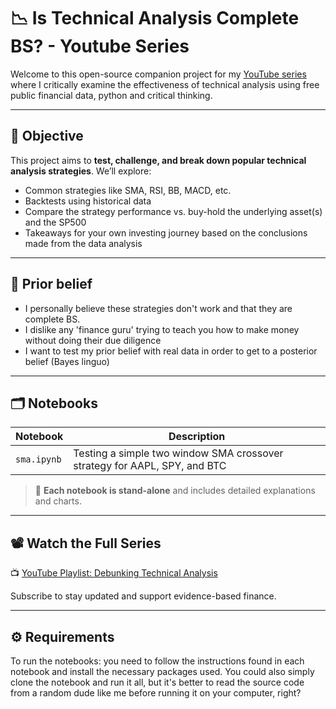 # 📉 Is Technical Analysis Complete BS? - Youtube Series

Welcome to this open-source companion project for my [YouTube series](https://www.youtube.com/@Sergio.Barrientos) where I critically examine the effectiveness of technical analysis using free public financial data, python and critical thinking. 

---

## 🎯 Objective

This project aims to **test, challenge, and break down popular technical analysis strategies**. We’ll explore:

- Common strategies like SMA, RSI, BB, MACD, etc.
- Backtests using historical data
- Compare the strategy performance vs. buy-hold the underlying asset(s) and the SP500
- Takeaways for your own investing journey based on the conclusions made from the data analysis

---

## 🧠 Prior belief

- I personally believe these strategies don't work and that they are complete BS.
- I dislike any 'finance guru' trying to teach you how to make money without doing their due diligence
- I want to test my prior belief with real data in order to get to a posterior belief (Bayes linguo)

---

## 🗂️ Notebooks

| Notebook | Description |
|----------|-------------|
| `sma.ipynb` | Testing a simple two window SMA crossover strategy for AAPL, SPY, and BTC

> 📌 **Each notebook is stand-alone** and includes detailed explanations and charts.

---

## 📽️ Watch the Full Series

📺 [YouTube Playlist: Debunking Technical Analysis](https://www.youtube.com/@yourchannel/playlists)

Subscribe to stay updated and support evidence-based finance.

---

## ⚙️ Requirements

To run the notebooks: you need to follow the instructions found in each notebook and install the necessary packages used. 
You could also simply clone the notebook and run it all, but it's better to read the source code from a random dude like me before running it on your computer, right?
